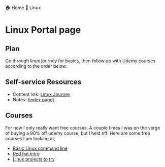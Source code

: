 
  🏠 Home
  🐧 Linux

# Linux Portal page

## Plan

Go through linux journey for basics, then follow up with Udemy courses according to the order below.

## Self-service Resources

- Content link: [Linux Journey](https://linuxjourney.com/)
- Notes: [(index page)](linux_journey/linux_journey_toc.md)

## Courses

For now I only really want free courses. A couple times I was on the verge of buying a 90% off udemy course, but I held off. Here are some free courses I am looking at:

- [Basic Linux command line](https://www.udemy.com/command-line/?ranMID=39197&ranEAID=JVFxdTr9V80&ranSiteID=JVFxdTr9V80-NA7fiKpaR985IXubEGRobA&LSNPUBID=JVFxdTr9V80)
- [Red hat intro](https://www.udemy.com/red-hat-enterprise-linux-technical-overview/?ranMID=39197&ranEAID=JVFxdTr9V80&ranSiteID=JVFxdTr9V80-TT6QAqo24nt.Dv63Ny7fKw&LSNPUBID=JVFxdTr9V80)
- [Linux projects to try](https://www.udemy.com/linux-tutorials/?ranMID=39197&ranEAID=JVFxdTr9V80&ranSiteID=JVFxdTr9V80-IuNSCPLmYBuPKCmMXuHxSQ&LSNPUBID=JVFxdTr9V80)
